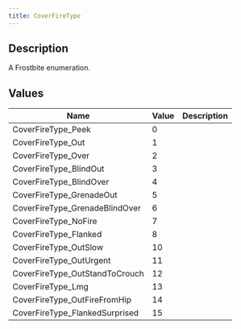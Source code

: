 ```yaml
---
title: CoverFireType
---
```

## Description

A Frostbite enumeration.

## Values

| Name                            | Value | Description |
| ------------------------------- | ----- | ----------- |
| CoverFireType\_Peek             | 0     |             |
| CoverFireType\_Out              | 1     |             |
| CoverFireType\_Over             | 2     |             |
| CoverFireType\_BlindOut         | 3     |             |
| CoverFireType\_BlindOver        | 4     |             |
| CoverFireType\_GrenadeOut       | 5     |             |
| CoverFireType\_GrenadeBlindOver | 6     |             |
| CoverFireType\_NoFire           | 7     |             |
| CoverFireType\_Flanked          | 8     |             |
| CoverFireType\_OutSlow          | 10    |             |
| CoverFireType\_OutUrgent        | 11    |             |
| CoverFireType\_OutStandToCrouch | 12    |             |
| CoverFireType\_Lmg              | 13    |             |
| CoverFireType\_OutFireFromHip   | 14    |             |
| CoverFireType\_FlankedSurprised | 15    |             |
